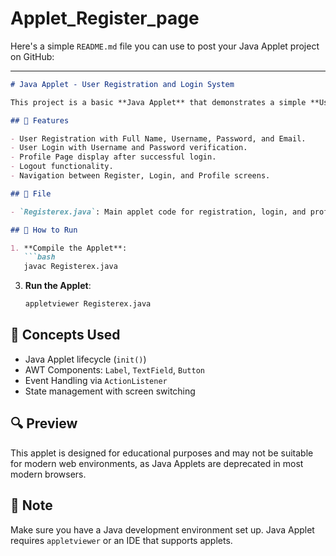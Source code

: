 # Applet_Register_page
Here's a simple `README.md` file you can use to post your Java Applet project on GitHub:

---

````markdown
# Java Applet - User Registration and Login System

This project is a basic **Java Applet** that demonstrates a simple **User Registration, Login, and Profile** display system using AWT (Abstract Window Toolkit).

## 🧩 Features

- User Registration with Full Name, Username, Password, and Email.
- User Login with Username and Password verification.
- Profile Page display after successful login.
- Logout functionality.
- Navigation between Register, Login, and Profile screens.

## 📂 File

- `Registerex.java`: Main applet code for registration, login, and profile UI.

## 🚀 How to Run

1. **Compile the Applet**:
   ```bash
   javac Registerex.java
````

3. **Run the Applet**:

   ```bash
   appletviewer Registerex.java
   ```

## 🧠 Concepts Used

* Java Applet lifecycle (`init()`)
* AWT Components: `Label`, `TextField`, `Button`
* Event Handling via `ActionListener`
* State management with screen switching

## 🔍 Preview

This applet is designed for educational purposes and may not be suitable for modern web environments, as Java Applets are deprecated in most modern browsers.

## 📌 Note

Make sure you have a Java development environment set up. Java Applet requires `appletviewer` or an IDE that supports applets.

